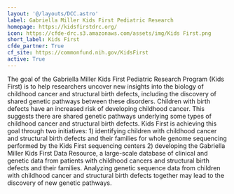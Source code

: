 ```yaml
---
layout: '@/layouts/DCC.astro'
label: Gabriella Miller Kids First Pediatric Research
homepage: https://kidsfirstdrc.org/
icon: https://cfde-drc.s3.amazonaws.com/assets/img/Kids First.png
short_label: Kids First
cfde_partner: True
cf_site: https://commonfund.nih.gov/KidsFirst
active: True
---
```

The goal of the Gabriella Miller Kids First Pediatric Research Program (Kids First) is to help researchers uncover new insights into the biology of childhood cancer and structural birth defects, including the discovery of shared genetic pathways between these disorders. Children with birth defects have an increased risk of developing childhood cancer. This suggests there are shared genetic pathways underlying some types of childhood cancer and structural birth defects. Kids First is achieving this goal through two initiatives: 1) identifying children with childhood cancer and structural birth defects and their families for whole genome sequencing performed by the Kids First sequencing centers 2) developing the Gabriella Miller Kids First Data Resource, a large-scale database of clinical and genetic data from patients with childhood cancers and structural birth defects and their families. Analyzing genetic sequence data from children with childhood cancer and structural birth defects together may lead to the discovery of new genetic pathways.